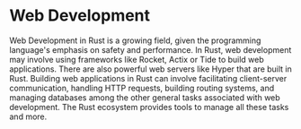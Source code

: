 # Web Development

Web Development in Rust is a growing field, given the programming language's emphasis on safety and performance. In Rust, web development may involve using frameworks like Rocket, Actix or Tide to build web applications. There are also powerful web servers like Hyper that are built in Rust. Building web applications in Rust can involve facilitating client-server communication, handling HTTP requests, building routing systems, and managing databases among the other general tasks associated with web development. The Rust ecosystem provides tools to manage all these tasks and more.